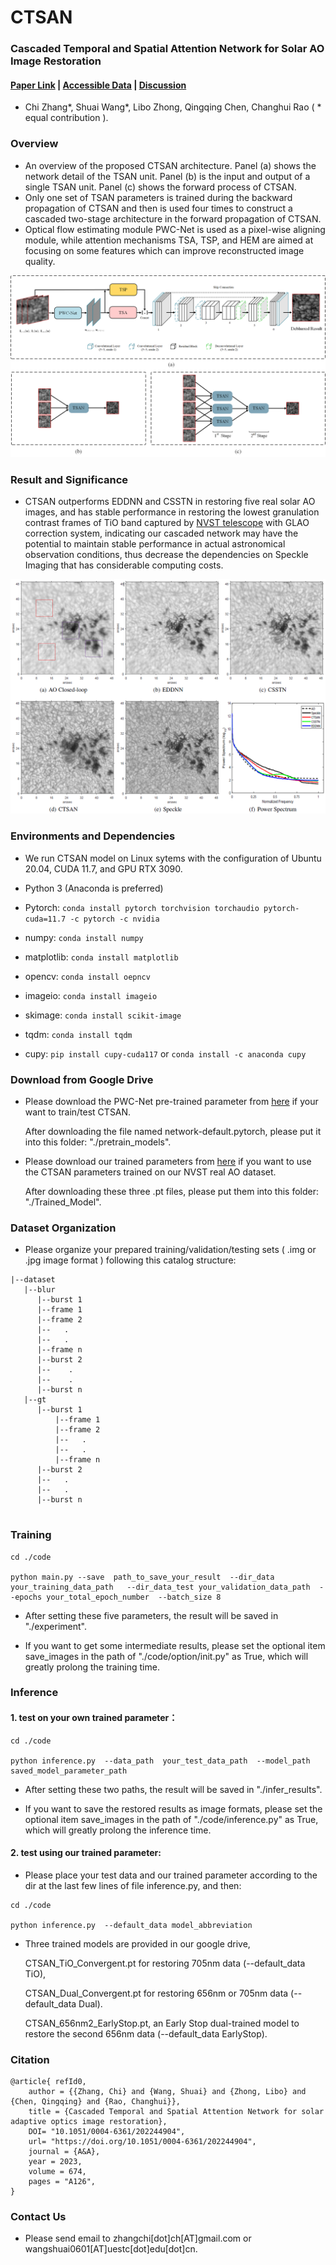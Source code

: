 # CTSAN

### Cascaded Temporal and Spatial Attention Network for Solar AO Image Restoration   

#### [Paper Link](https://doi.org/10.1051/0004-6361/202244904) | [Accessible Data](https://github.com/ShuaiWangUESTC/CSSTN/tree/main/datasets/data/DeepVideoDeblurringDataset/test/data_656) | [Discussion](https://github.com/ChiZhangGit/CTSAN/issues) 

* Chi Zhang*, Shuai Wang*, Libo Zhong, Qingqing Chen, Changhui Rao ( * equal contribution ).


### Overview

* An overview of the proposed CTSAN architecture. Panel (a) shows the network detail of the TSAN unit. Panel (b) is the input and output of a
single TSAN unit. Panel (c) shows the forward process of CTSAN. 
* Only one set of TSAN parameters is trained during the backward propagation of CTSAN and then is used four times to construct a cascaded two-stage architecture in the forward propagation of CTSAN. 
* Optical flow estimating module PWC-Net is used as a pixel-wise aligning module, while attention mechanisms TSA, TSP, and HEM are aimed at focusing on some features which can improve reconstructed image quality. 


![CTSAN](./img_display/CTSAN.png)

### Result and Significance

* CTSAN outperforms EDDNN and CSSTN in restoring five real solar AO images, and has stable performance in restoring the lowest granulation contrast frames of TiO band captured by [NVST telescope](http://fso.ynao.ac.cn/index.aspx) with GLAO correction system, indicating our cascaded network may have the potential to maintain stable performance in actual astronomical observation conditions, thus decrease the dependencies on Speckle Imaging that has considerable computing costs.

![results](./img_display/result_5th.png)






### Environments and Dependencies

* We run CTSAN model on Linux sytems with the configuration of Ubuntu 20.04, CUDA 11.7, and GPU RTX 3090.  

* Python 3 (Anaconda is preferred)  

* Pytorch: ```conda install pytorch torchvision torchaudio pytorch-cuda=11.7 -c pytorch -c nvidia```	

* numpy: ```conda install numpy```  

* matplotlib: ```conda install matplotlib```

* opencv: ```conda install oepncv```

* imageio: ```conda install imageio```

* skimage: ```conda install scikit-image```

* tqdm: ```conda install tqdm```

* cupy: ```pip install cupy-cuda117``` or ```conda install -c anaconda cupy```


### Download from Google Drive

* Please download the PWC-Net pre-trained parameter from [here](https://drive.google.com/drive/folders/11Sr3S2sEzwB4XUq4-SYfTcDN06P3qu9M?usp=share_link) if your want to train/test CTSAN.  

   After downloading the file named network-default.pytorch, please put it into this folder: "./pretrain_models".  
		


* Please download our trained parameters from [here](https://drive.google.com/drive/folders/11Sr3S2sEzwB4XUq4-SYfTcDN06P3qu9M?usp=share_link)  if you want to use the CTSAN parameters trained on our NVST real AO dataset.  

   After downloading these three .pt files, please put them into this folder: "./Trained_Model".
   
   



### Dataset Organization

* Please organize your prepared training/validation/testing sets ( .img or .jpg image format ) following this catalog structure:
```
|--dataset
   |--blur
      |--burst 1
	  |--frame 1
	  |--frame 2
	  |--   .
	  |--   .
	  |--frame n
      |--burst 2
      |--    .
      |--    .
      |--burst n
   |--gt
      |--burst 1
          |--frame 1
          |--frame 2
          |--   .
          |--   .
          |--frame n
      |--burst 2
      |--   .
      |--   .
      |--burst n
		

```


### Training

```
cd ./code

python main.py --save  path_to_save_your_result  --dir_data your_training_data_path   --dir_data_test your_validation_data_path  --epochs your_total_epoch_number  --batch_size 8
``` 

* After setting these five parameters, the result will be saved in "./experiment".  

* If you want to get some intermediate results, please set the optional item save_images in the path of "./code/option/init.py" as True, which will greatly prolong the training time.


### Inference

#### 1. test on your own trained parameter：
```
cd ./code

python inference.py  --data_path  your_test_data_path  --model_path saved_model_parameter_path  
```

* After setting these two paths, the result will be saved in "./infer_results".

* If you want to save the restored results as image formats, please set the optional item save_images in the path of "./code/inference.py" as True, which will greatly prolong the inference time.



#### 2. test using our trained parameter:



* Please place your test data and our trained parameter according to the dir at the last few lines of file inference.py, and then:
```
cd ./code

python inference.py  --default_data model_abbreviation
```

* Three trained models are provided in our google drive, 

	CTSAN_TiO_Convergent.pt for restoring 705nm data (--default_data  TiO), 

	CTSAN_Dual_Convergent.pt for restoring 656nm or 705nm data (--default_data  Dual). 

	CTSAN_656nm2_EarlyStop.pt, an Early Stop dual-trained model to restore the second 656nm data (--default_data  EarlyStop).

### Citation
```
@article{ refId0,
	author = {{Zhang, Chi} and {Wang, Shuai} and {Zhong, Libo} and {Chen, Qingqing} and {Rao, Changhui}},
	title = {Cascaded Temporal and Spatial Attention Network for solar adaptive optics image restoration},
	DOI= "10.1051/0004-6361/202244904",
	url= "https://doi.org/10.1051/0004-6361/202244904",
	journal = {A&A},
	year = 2023,
	volume = 674,
	pages = "A126",
}
```

### Contact Us

* Please send email to zhangchi[dot]ch[AT]gmail.com or wangshuai0601[AT]uestc[dot]edu[dot]cn.
